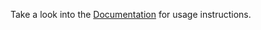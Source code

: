 Take a look into the [Documentation](http://innoq.github.io/willow-tree/) for usage instructions.


